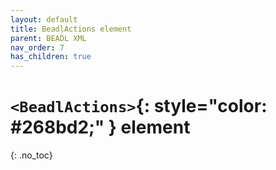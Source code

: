 ```yaml
---
layout: default
title: BeadlActions element
parent: BEADL XML
nav_order: 7
has_children: true
---
```

# `<BeadlActions>`{: style="color: #268bd2;" } element
{: .no_toc}